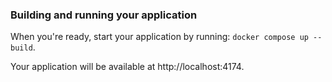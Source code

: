### Building and running your application

When you're ready, start your application by running:
`docker compose up --build`.

Your application will be available at http://localhost:4174.
